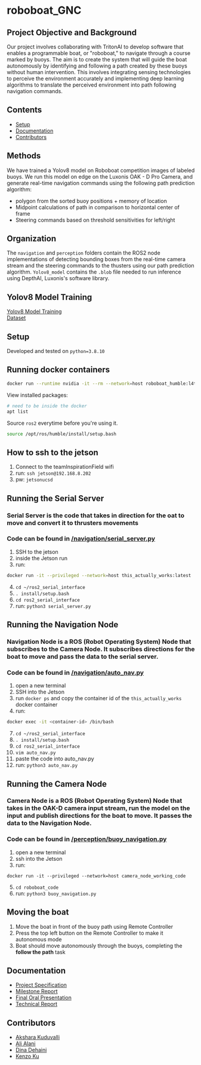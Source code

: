 # roboboat_GNC 

## Project Objective and Background

Our project involves collaborating with TritonAI to develop software that enables a
programmable boat, or "roboboat," to navigate through a course marked by buoys. The aim is to
create the system that will guide the boat autonomously by identifying and following a path
created by these buoys without human intervention. This involves integrating sensing
technologies to perceive the environment accurately and implementing deep learning algorithms
to translate the perceived environment into path following navigation commands.

## Contents
- [Setup](#setup)
- [Documentation](#documentation)
- [Contributors](#contributors)
## Methods 

We have trained a Yolov8 model on Roboboat competition images of labeled buoys. We run this model on edge on the Luxonis OAK - D Pro Camera, and generate real-time navigation commands using the following path prediction algorithm:
* polygon from the sorted buoy positions + memory of location
* Midpoint calculations of path in comparison to horizontal center of frame
* Steering commands based on threshold sensitivities for left/right

## Organization
The `navigation` and `perception` folders contain the ROS2 node implementations of detecting bounding boxes from the real-time camera stream and the steering commands to the thusters using our path prediction algorithm. `Yolov8_model` contains the `.blob` file needed to run inference using DepthAI, Luxonis's software library. 

## Yolov8 Model Training
[Yolov8 Model Training](https://colab.research.google.com/drive/162ieDzJ4uWKk8rTw9WhVz0mwlGlbb6D-?usp=sharing)  
[Dataset](https://universe.roboflow.com/cse237d/buoy-detection-dzz7y)

## Setup 
Developed and tested on `python=3.8.10`

## Running docker containers

```bash
docker run --runtime nvidia -it --rm --network=host roboboat_humble:l4t-r35.4.1
```

View installed packages:

```bash
# need to be inside the docker
apt list
```


Source `ros2` everytime before you're using it.

```bash
source /opt/ros/humble/install/setup.bash
```


## How to ssh to the jetson

1. Connect to the teamInspirationField wifi
2. run: `ssh jetson@192.168.8.202`
3. pw: `jetsonucsd`


## Running the Serial Server
### Serial Server is the code that takes in direction for the oat to move and convert it to thrusters movements
### Code can be found in [/navigation/serial_server.py](https://github.com/a3alani/roboboat_GNC/tree/main/navigation)
1. SSH to the jetson
2. inside the Jetson run
3. run:
```bash
docker run -it --privileged --network=host this_actually_works:latest
```
4. `cd ~/ros2_serial_interface`
5. `. install/setup.bash`
6. `cd ros2_serial_interface`
7. run: `python3 serial_server.py`

## Running the Navigation Node
### Navigation Node is a ROS (Robot Operating System) Node that subscribes to the Camera Node. It subscribes directions for the boat to move and pass the data to the serial server.
### Code can be found in [/navigation/auto_nav.py](https://github.com/a3alani/roboboat_GNC/tree/main/navigation)
1. open a new terminal
2. SSH into the Jetson
3. run `docker ps` and copy the container id of the `this_actually_works` docker container
4. run:
```bash
docker exec -it <container-id> /bin/bash
```
7. `cd ~/ros2_serial_interface`
8. `. install/setup.bash`
9. `cd ros2_serial_interface`
10. `vim auto_nav.py`
11. paste the code into auto_nav.py
12. run: `python3 auto_nav.py`
    
## Running the Camera Node
### Camera Node is a ROS (Robot Operating System) Node that takes in the OAK-D camera input stream, run the model on the input and publish directions for the boat to move. It passes the data to the Navigation Node. 
### Code can be found in [/perception/buoy_navigation.py](https://github.com/a3alani/roboboat_GNC/tree/main/perception)
1. open a new terminal
2. ssh into the Jetson
3. run:
```
docker run -it --privileged --network=host camera_node_working_code
```
5. `cd roboboat_code`
6. run: `python3 buoy_navigation.py`

## Moving the boat
1. Move the boat in front of the buoy path using Remote Controller
2. Press the top left button on the Remote Controller to make it autonomous mode
3. Boat should move autonomously through the buoys, completing the **follow the path** task


## Documentation
- [Project Specification](https://drive.google.com/file/d/1p6h2CfVdSFPlanNX6-uoW_igBA2jE8-6/view?usp=sharing)
- [Milestone Report](https://drive.google.com/file/d/1p6h2CfVdSFPlanNX6-uoW_igBA2jE8-6/view?usp=sharing)
- [Final Oral Presentation](https://docs.google.com/presentation/d/15L_Spe2V0VIPEk-d25XDykG1sU-B2HTUzz7Nw4XxNmM/edit?usp=sharing)
- [Technical Report]()

## Contributors
- [Akshara Kuduvalli](https://github.com/akkuduvalli)
- [Ali Alani](https://github.com/a3alani)
- [Dina Dehaini](https://github.com/dinadehaini)
- [Kenzo Ku](https://github.com/kenzoputraku)
